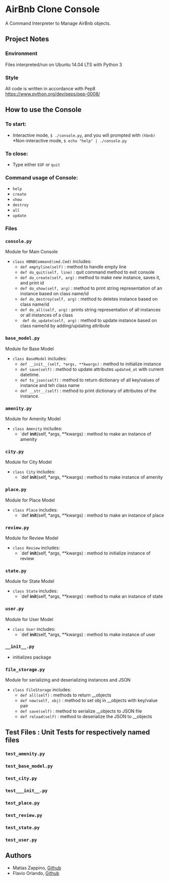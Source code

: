 # AirBnb Clone Console
A Command Interpreter to Manage AirBnb objects.

## Project Notes
### Environment
Files interpreted/run on Ubuntu 14.04 LTS with Python 3
### Style
All code is written in accordance with Pep8 https://www.python.org/dev/peps/pep-0008/

## How to use the Console
### To start:
* Interactive mode, `$ ./console.py`, and you will prompted with `(hbnb)`
*Non-interactive mode, `$ echo "help" | ./console.py`
### To close:
* Type either `EOF` or `quit`
### Command usage of Console:
* `help`
* `create`
* `show`
* `destroy`
* `all`
* `update`

### Files
### `console.py`
Module for Main Console
* `class HBNBCommand(cmd.Cmd)` includes:
  * `def emptyline(self)` : method to handle empty line 
  * `def do_quit(self, line)` : quit command method to exit console
  * `def do_create(self, arg)` : method to make new instance, saves it, and print id
  * `def do_show(self, arg)` : method to print string representation of an instance based on class name/id
  * `def do_destroy(self, arg)` : method to deletes instance based on class name/id
  * `def do_all(self, arg)` : prints string representation of all instances or all instances of a class
  * ` def do_update(self, arg)` : method to update instance based on class name/id by adding/updating attribute
### `base_model.py`
Module for Base Model
* `class BaseModel` includes:
  * `def __init__(self, *args, **kwargs)` : method to initialize instance
  * `def save(self)` : method to update attributes `updated_at` with current datetime.
  * `def to_json(self)` : method to return dictionary of all key/values of instance and teh class name
  * `def __str__(self)` : method to print dictionary of attributes of the instance.
### `amenity.py`
Module for Amenity Model
* `class Amenity` includes:
  * `def __init__(self, *args, **kwargs) : method to make an instance of amenity
### `city.py`
Module for City Model
* `class City` includes:
  * `def __init__(self, *args, **kwargs) : method to make instance of amenity
### `place.py`
Module for Place Model
* `class Place` includes:
  * `def __init__(self, *args, **kwargs) : method to make an instance of place
### `review.py`
Module for Review Model
* `class Review` includes:
  * `def __init__(self, *args, **kwargs) : method to initialize instance of review
### `state.py`
Module for State Model
* `class State` includes:
  * `def __init__(self, *args, **kwargs) : method to make an instance of state
### `user.py`
Module for User Model
* `class User` includes:
  * `def __init__(self, *args, **kwargs) : method to make instance of user
### `__init__.py`
* initializes package
### `file_storage.py`
Module for serializing and deserializing instances and JSON
* `class FileStorage` includes:
  * `def all(self)` : methods to return __objects
  * `def new(self, obj)` : method to set obj in __objects with key/value pair 
  * `def save(self)` : method to serialize __objects to JSON file
  * `def reload(self)` : method to deserialize the JSON to __objects
## Test Files : Unit Tests for respectively named files
### `test_amenity.py`
### `test_base_model.py`
### `test_city.py`
### `test___init__.py`
### `test_place.py`
### `test_review.py`
### `test_state.py`
### `test_user.py`

## Authors
* Matias Zappino, <a href='https://github.com/matiaszappino'>Github</a>
* Flavio Orlando, <a href='https://github.com/flaviomco'>Github</a>